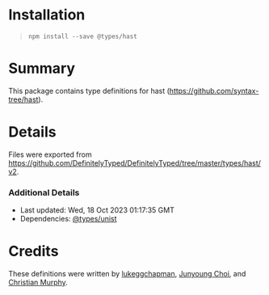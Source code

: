 # Installation
> `npm install --save @types/hast`

# Summary
This package contains type definitions for hast (https://github.com/syntax-tree/hast).

# Details
Files were exported from https://github.com/DefinitelyTyped/DefinitelyTyped/tree/master/types/hast/v2.

### Additional Details
 * Last updated: Wed, 18 Oct 2023 01:17:35 GMT
 * Dependencies: [@types/unist](https://npmjs.com/package/@types/unist)

# Credits
These definitions were written by [lukeggchapman](https://github.com/lukeggchapman), [Junyoung Choi](https://github.com/rokt33r), and [Christian Murphy](https://github.com/ChristianMurphy).
